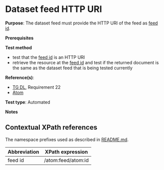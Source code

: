 # Dataset feed HTTP URI

**Purpose**: The dataset feed must provide the HTTP URI of the feed as [feed id](#feedid).

**Prerequisites**

**Test method**

* test that the [feed id](#feedid) is an HTTP URI
* retrieve the resource at the [feed id](#feedid) and test if the returned document is the same as the dataset feed that is being tested currently

**Reference(s)**:

* [TG DL](./README#ref_TG_DL), Requirement 22
* [Atom](./README#ref_atom)

**Test type**: Automated

**Notes**

## Contextual XPath references

The namespace prefixes used as described in [README.md](./README#namespaces).

Abbreviation                                               |  XPath expression
---------------------------------------------------------- | -------------------------------------------------------------------------
feed id <a name="feedid"></a> | /atom:feed/atom:id
